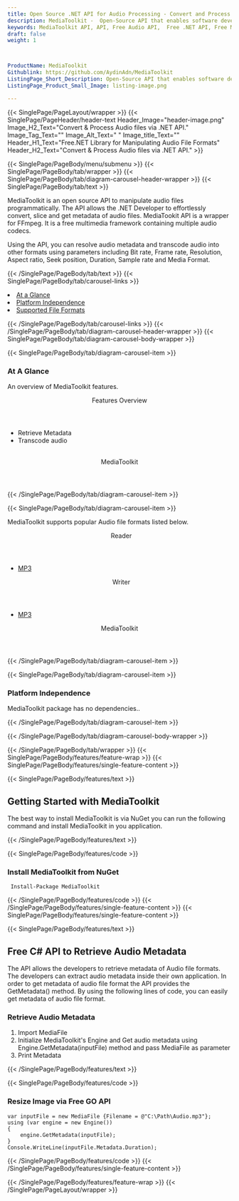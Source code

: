 ```yaml
---
title: Open Source .NET API for Audio Processing - Convert and Process Audio Files
description: MediaToolkit -  Open-Source API that enables software developers to convert and process Audio File Formats using .NET applications.
keywords: MediaToolkit API, API, Free Audio API,  Free .NET API, Free MP3 API, Open Source MP3 API, Free MP3 Audio, Extract Metadata, Write MP3 Metadata, Extract Audio Metadata, Write Audio Metadata, .NET Audio Tags, Audio Tags, Custom Audio Tags, Free MP3 Tags, Convert Audio Free, Free Audio API, Process Audio API
draft: false
weight: 1



ProductName: MediaToolkit
Githublink: https://github.com/AydinAdn/MediaToolkit
ListingPage_Short_Description: Open-Source API that enables software developers to convert and process Audio File Formats using .NET applications.
ListingPage_Product_Small_Image: listing-image.png 

---
```


{{< SinglePage/PageLayout/wrapper >}}
{{< SinglePage/PageHeader/header-text
Header_Image="header-image.png"
Image_H2_Text="Convert & Process Audio files via .NET API."
Image_Tag_Text=""
Image_Alt_Text=" "
Image_title_Text=""
Header_H1_Text="Free.NET Library for Manipulating Audio File Formats"
Header_H2_Text="Convert & Process Audio files via .NET API." >}}

{{< SinglePage/PageBody/menu/submenu >}}
{{< SinglePage/PageBody/tab/wrapper >}}
{{< SinglePage/PageBody/tab/diagram-carousel-header-wrapper >}}
{{< SinglePage/PageBody/tab/text >}}



<p>MediaToolkit is an open source API to manipulate audio files programmatically. The API allows the .NET Developer to effortlessly convert, slice and get metadata of audio files. 
MediaTookit API is a wrapper for FFmpeg. It is a free multimedia framework containing multiple audio codecs.</p>
<p>Using the API, you can resolve audio metadata and transcode audio into other formats using parameters including Bit rate, Frame rate, Resolution, Aspect ratio, Seek position, Duration, Sample rate and Media Format.</p>

{{< /SinglePage/PageBody/tab/text >}}
{{< SinglePage/PageBody/tab/carousel-links >}}

<li data-target="#diagramcarousel" data-slide-to="0"><a href="#">At a Glance</a></li>
<li data-target="#diagramcarousel" data-slide-to="2"><a href="#">Platform Independence</a></li>
<li data-target="#diagramcarousel" data-slide-to="1"><a class="activetab" href="#">Supported File Formats</a></li>


{{< /SinglePage/PageBody/tab/carousel-links >}}
{{< /SinglePage/PageBody/tab/diagram-carousel-header-wrapper >}}
{{< SinglePage/PageBody/tab/diagram-carousel-body-wrapper >}}

{{< SinglePage/PageBody/tab/diagram-carousel-item >}}
<h3>At A Glance</h3>
<p>An overview of MediaToolkit features.</p>
<div class="diagram1 d1-poi">
<div class="d1-row">
<div class="d1-col d1-left"><header>Features Overview</header>
<ul>
<li>Retrieve Metadata</li>
<li>Transcode audio</li>
</ul>
</div>
<!--/left-->
<div class="d1-col d1-right"> </div>
</div>
<div class="d1-logo" style="border: none;"><header>MediaToolkit</header><footer><small></small></footer></div>
<!--/logo--></div>
<!--/diagram1-->
{{< /SinglePage/PageBody/tab/diagram-carousel-item >}}

{{< SinglePage/PageBody/tab/diagram-carousel-item >}}
<p>MediaToolkit supports popular Audio file formats listed below.</p>
<div class="diagram1 d2  d1-poi">
<div class="d1-row">
<div class="d1-col d1-left"><header><i class="fa fa-arrows-v "> </i> Reader</header>
<ul>
<li><a href="https://docs.fileformat.com/audio/mp3/">MP3</a></li>
</ul>
</div>
<!--/left-->
<div class="d1-col d1-right"><header><i class="fa  fa-long-arrow-down"> </i> Writer</header>
<ul>
<li><a href="https://docs.fileformat.com/audio/mp3/">MP3</a></li>
</ul>
</div>
<!--/right--></div>
<!--/row-->
<div class="d1-logo" style="border: none;"><header>MediaToolkit</header><footer><small></small></footer></div>
<!--/logo--></div>
<!--/diagram2-->
{{< /SinglePage/PageBody/tab/diagram-carousel-item >}}

{{< SinglePage/PageBody/tab/diagram-carousel-item >}}
<h3>Platform Independence</h3>
<p>MediaToolkit package has no dependencies..</p>
{{< /SinglePage/PageBody/tab/diagram-carousel-item >}}

{{< /SinglePage/PageBody/tab/diagram-carousel-body-wrapper >}}

{{< /SinglePage/PageBody/tab/wrapper >}}
{{< SinglePage/PageBody/features/feature-wrap >}}
{{< SinglePage/PageBody/features/single-feature-content >}}

{{< SinglePage/PageBody/features/text >}}
<h2 class="h2title">Getting Started with MediaToolkit</h2>
<p>The best way to install MediaToolkit is via NuGet you can run the following command and install MediaToolkit in you application.</p>
{{< /SinglePage/PageBody/features/text >}}

{{< SinglePage/PageBody/features/code >}}
<h3>Install MediaToolkit from NuGet</h3>
<pre><code class="html"> Install-Package MediaToolkit</code></pre>


{{< /SinglePage/PageBody/features/code >}}
{{< /SinglePage/PageBody/features/single-feature-content >}}
{{< SinglePage/PageBody/features/single-feature-content >}}

{{< SinglePage/PageBody/features/text >}}
<h2 class="h2title">Free C# API to Retrieve Audio Metadata</h2>
<p>The API allows the developers to retrieve metadata of Audio file formats. The developers can extract audio metadata inside their own application. In order to get metadata of audio file format the API provides the GetMetadata() method. By using the following lines of code, you can easily get metadata of audio file format.</p>
<h3>Retrieve Audio Metadata</h3>
<ol>
<li>Import MediaFile</li>
<li>Initialize MediaToolkit's Engine and Get audio metadata using Engine.GetMetadata(inputFile) method and pass MediaFile as parameter</li>
<li>Print Metadata</li>
</ol>
{{< /SinglePage/PageBody/features/text >}}

{{< SinglePage/PageBody/features/code >}}
<h3>Resize Image  via Free GO API</h3>
<pre><code class="c#">var inputFile = new MediaFile {Filename = @"C:\Path\Audio.mp3"};
using (var engine = new Engine())
{
    engine.GetMetadata(inputFile);
}
Console.WriteLine(inputFile.Metadata.Duration);</code></pre>
{{< /SinglePage/PageBody/features/code >}}
{{< /SinglePage/PageBody/features/single-feature-content >}}

{{< /SinglePage/PageBody/features/feature-wrap >}}
{{< /SinglePage/PageLayout/wrapper >}}